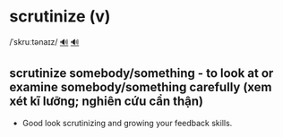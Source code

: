 # scrutinize (v)

/ˈskruːtənaɪz/ [🔊](https://www.oxfordlearnersdictionaries.com/media/english/uk_pron/s/scr/scrut/scrutinize__gb_3.mp3) [🔊](https://www.oxfordlearnersdictionaries.com/media/english/us_pron/s/scr/scrut/scrutinize__us_1.mp3)

## scrutinize somebody/something - to look at or examine somebody/something carefully (xem xét kĩ lưỡng; nghiên cứu cẩn thận)

- Good look scrutinizing and growing your feedback skills.